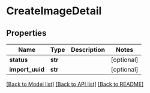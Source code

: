 # CreateImageDetail

## Properties
Name | Type | Description | Notes
------------ | ------------- | ------------- | -------------
**status** | **str** |  | [optional] 
**import_uuid** | **str** |  | [optional] 

[[Back to Model list]](../README.md#documentation-for-models) [[Back to API list]](../README.md#documentation-for-api-endpoints) [[Back to README]](../README.md)


